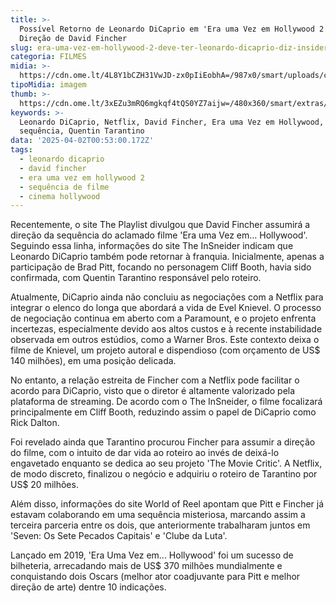```yaml
---
title: >-
  Possível Retorno de Leonardo DiCaprio em 'Era uma Vez em Hollywood 2' Sob
  Direção de David Fincher
slug: era-uma-vez-em-hollywood-2-deve-ter-leonardo-dicaprio-diz-insider
categoria: FILMES
midia: >-
  https://cdn.ome.lt/4L8Y1bCZH31VwJD-zx0pIiEobhA=/987x0/smart/uploads/conteudo/fotos/Design_sem_nome_-_2025-04-01T204910.003.png
tipoMidia: imagem
thumb: >-
  https://cdn.ome.lt/3xEZu3mRQ6mgkqf4tQS0YZ7aijw=/480x360/smart/extras/conteudos/Design_sem_nome_-_2025-04-01T204910.003.png
keywords: >-
  Leonardo DiCaprio, Netflix, David Fincher, Era uma Vez em Hollywood,
  sequência, Quentin Tarantino
data: '2025-04-02T00:53:00.172Z'
tags:
  - leonardo dicaprio
  - david fincher
  - era uma vez em hollywood 2
  - sequência de filme
  - cinema hollywood
---
```


Recentemente, o site The Playlist divulgou que David Fincher assumirá a direção da sequência do aclamado filme 'Era uma Vez em... Hollywood'. Seguindo essa linha, informações do site The InSneider indicam que Leonardo DiCaprio também pode retornar à franquia. Inicialmente, apenas a participação de Brad Pitt, focando no personagem Cliff Booth, havia sido confirmada, com Quentin Tarantino responsável pelo roteiro.

Atualmente, DiCaprio ainda não concluiu as negociações com a Netflix para integrar o elenco do longa que abordará a vida de Evel Knievel. O processo de negociação continua em aberto com a Paramount, e o projeto enfrenta incertezas, especialmente devido aos altos custos e à recente instabilidade observada em outros estúdios, como a Warner Bros. Este contexto deixa o filme de Knievel, um projeto autoral e dispendioso (com orçamento de US$ 140 milhões), em uma posição delicada.

No entanto, a relação estreita de Fincher com a Netflix pode facilitar o acordo para DiCaprio, visto que o diretor é altamente valorizado pela plataforma de streaming. De acordo com o The InSneider, o filme focalizará principalmente em Cliff Booth, reduzindo assim o papel de DiCaprio como Rick Dalton.

Foi revelado ainda que Tarantino procurou Fincher para assumir a direção do filme, com o intuito de dar vida ao roteiro ao invés de deixá-lo engavetado enquanto se dedica ao seu projeto 'The Movie Critic'. A Netflix, de modo discreto, finalizou o negócio e adquiriu o roteiro de Tarantino por US$ 20 milhões.

Além disso, informações do site World of Reel apontam que Pitt e Fincher já estavam colaborando em uma sequência misteriosa, marcando assim a terceira parceria entre os dois, que anteriormente trabalharam juntos em 'Seven: Os Sete Pecados Capitais' e 'Clube da Luta'.

Lançado em 2019, 'Era Uma Vez em... Hollywood' foi um sucesso de bilheteria, arrecadando mais de US$ 370 milhões mundialmente e conquistando dois Oscars (melhor ator coadjuvante para Pitt e melhor direção de arte) dentre 10 indicações.
